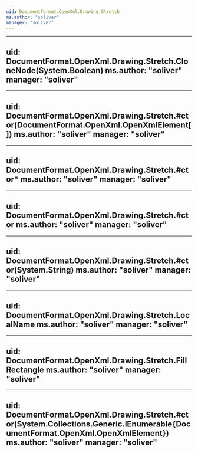 ```yaml
---
uid: DocumentFormat.OpenXml.Drawing.Stretch
ms.author: "soliver"
manager: "soliver"
---
```


---
uid: DocumentFormat.OpenXml.Drawing.Stretch.CloneNode(System.Boolean)
ms.author: "soliver"
manager: "soliver"
---

---
uid: DocumentFormat.OpenXml.Drawing.Stretch.#ctor(DocumentFormat.OpenXml.OpenXmlElement[])
ms.author: "soliver"
manager: "soliver"
---

---
uid: DocumentFormat.OpenXml.Drawing.Stretch.#ctor*
ms.author: "soliver"
manager: "soliver"
---

---
uid: DocumentFormat.OpenXml.Drawing.Stretch.#ctor
ms.author: "soliver"
manager: "soliver"
---

---
uid: DocumentFormat.OpenXml.Drawing.Stretch.#ctor(System.String)
ms.author: "soliver"
manager: "soliver"
---

---
uid: DocumentFormat.OpenXml.Drawing.Stretch.LocalName
ms.author: "soliver"
manager: "soliver"
---

---
uid: DocumentFormat.OpenXml.Drawing.Stretch.FillRectangle
ms.author: "soliver"
manager: "soliver"
---

---
uid: DocumentFormat.OpenXml.Drawing.Stretch.#ctor(System.Collections.Generic.IEnumerable{DocumentFormat.OpenXml.OpenXmlElement})
ms.author: "soliver"
manager: "soliver"
---
